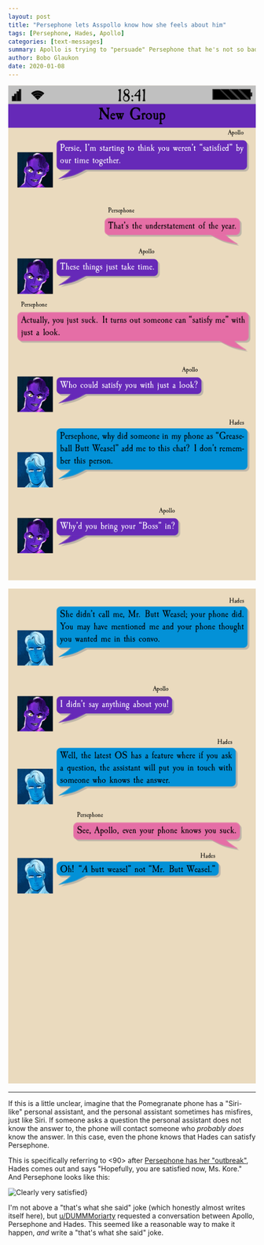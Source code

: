 ```yaml
---
layout: post
title: "Persephone lets Asspollo know how she feels about him"
tags: [Persephone, Hades, Apollo]
categories: [text-messages]
summary: Apollo is trying to "persuade" Persephone that he's not so bad, but Persephone knows better.
author: Bobo Glaukon
date: 2020-01-08
---
```


![Apollo's phone knows that Hades can satisfy Persephone.](/assets/img/buttweasel-0.png)

![Ah, Mr. Buttweasel.](/assets/img/buttweasel-1.png)
<hr>

If this is a little unclear, imagine that the Pomegranate phone has a "Siri-like" personal assistant, and the personal assistant sometimes has misfires, just like Siri. If someone asks a question the personal assistant does not know the answer to, the phone will contact someone who *probably does* know the answer. In this case, even the phone knows that Hades can satisfy Persephone. 

This is specifically referring to <90> after [Persephone has her "outbreak"](https://www.webtoons.com/en/romance/lore-olympus/episode-90/viewer?title_no=1320&episode_no=94), Hades comes out and says "Hopefully, you are satisfied now, Ms. Kore." And Persephone looks like this:

![Clearly very satisfied](/assets/img/satisfied-persephone.png)}

I'm not above a "that's what she said" joke (which honestly almost writes itself here), but [u/DUMMMoriarty](https://www.reddit.com/r/Lore_Olympus/comments/e9hemo/zeus_is_deviant_by_any_standard/faketns?utm_source=share&utm_medium=web2x) requested a conversation between Apollo, Persephone and Hades. This seemed like a reasonable way to make it happen, *and* write a "that's what she said" joke.
